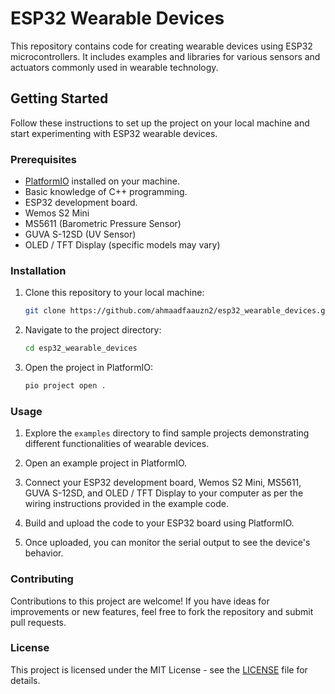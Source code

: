 
# ESP32 Wearable Devices

This repository contains code for creating wearable devices using ESP32 microcontrollers. It includes examples and libraries for various sensors and actuators commonly used in wearable technology.

## Getting Started

Follow these instructions to set up the project on your local machine and start experimenting with ESP32 wearable devices.

### Prerequisites

- [PlatformIO](https://platformio.org/install) installed on your machine.
- Basic knowledge of C++ programming.
- ESP32 development board.
- Wemos S2 Mini
- MS5611 (Barometric Pressure Sensor)
- GUVA S-12SD (UV Sensor)
- OLED / TFT Display (specific models may vary)

### Installation

1. Clone this repository to your local machine:

   ```bash
   git clone https://github.com/ahmaadfaauzn2/esp32_wearable_devices.git
   ```

2. Navigate to the project directory:

   ```bash
   cd esp32_wearable_devices
   ```

3. Open the project in PlatformIO:

   ```bash
   pio project open .
   ```

### Usage

1. Explore the `examples` directory to find sample projects demonstrating different functionalities of wearable devices.

2. Open an example project in PlatformIO.

3. Connect your ESP32 development board, Wemos S2 Mini, MS5611, GUVA S-12SD, and OLED / TFT Display to your computer as per the wiring instructions provided in the example code.

4. Build and upload the code to your ESP32 board using PlatformIO.

5. Once uploaded, you can monitor the serial output to see the device's behavior.

### Contributing

Contributions to this project are welcome! If you have ideas for improvements or new features, feel free to fork the repository and submit pull requests.

### License

This project is licensed under the MIT License - see the [LICENSE](LICENSE) file for details.
